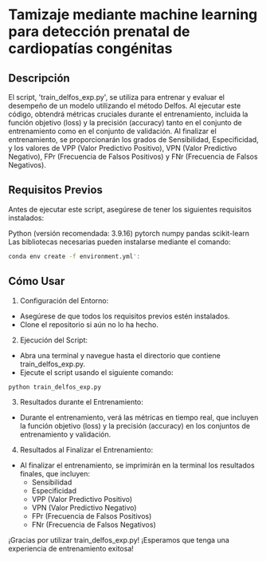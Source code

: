 
# Tamizaje mediante machine learning para detección prenatal de cardiopatías congénitas

## Descripción

El script, 'train_delfos_exp.py', se utiliza para entrenar y evaluar el desempeño de un modelo utilizando el método Delfos. Al ejecutar este código, obtendrá métricas cruciales durante el entrenamiento, incluida la función objetivo (loss) y la precisión (accuracy) tanto en el conjunto de entrenamiento como en el conjunto de validación. Al finalizar el entrenamiento, se proporcionarán los grados de Sensibilidad, Especificidad, y los valores de VPP (Valor Predictivo Positivo), VPN (Valor Predictivo Negativo), FPr (Frecuencia de Falsos Positivos) y FNr (Frecuencia de Falsos Negativos).

## Requisitos Previos

Antes de ejecutar este script, asegúrese de tener los siguientes requisitos instalados:

Python (versión recomendada: 3.9.16)
pytorch
numpy
pandas
scikit-learn
Las bibliotecas necesarias pueden instalarse mediante el comando:
```bash
conda env create -f environment.yml':
```

## Cómo Usar

1. Configuración del Entorno:
- Asegúrese de que todos los requisitos previos estén instalados.
- Clone el repositorio si aún no lo ha hecho.
2. Ejecución del Script:
- Abra una terminal y navegue hasta el directorio que contiene train_delfos_exp.py.
- Ejecute el script usando el siguiente comando:
``` python
python train_delfos_exp.py
```
3. Resultados durante el Entrenamiento:
- Durante el entrenamiento, verá las métricas en tiempo real, que incluyen la función objetivo (loss) y la precisión (accuracy) en los conjuntos de entrenamiento y validación.
4. Resultados al Finalizar el Entrenamiento:
- Al finalizar el entrenamiento, se imprimirán en la terminal los resultados finales, que incluyen:
    - Sensibilidad
    - Especificidad
    - VPP (Valor Predictivo Positivo)
    - VPN (Valor Predictivo Negativo)
    - FPr (Frecuencia de Falsos Positivos)
    - FNr (Frecuencia de Falsos Negativos)


¡Gracias por utilizar train_delfos_exp.py! ¡Esperamos que tenga una experiencia de entrenamiento exitosa!